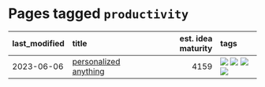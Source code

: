 # Pages tagged `productivity`

|last_modified|title|est. idea maturity|tags
|:---|:---|---:|:---|
|2023-06-06|[personalized anything](../personalized_anything.md)|4159|[![](https://img.shields.io/badge/tag-gdpr_data_export-1743a)](../tags/gdpr_data_export.md) [![](https://img.shields.io/badge/tag-llm-c92725)](../tags/llm.md) [![](https://img.shields.io/badge/tag-personalization-43d799)](../tags/personalization.md) [![](https://img.shields.io/badge/tag-productivity-d548d8)](../tags/productivity.md)|